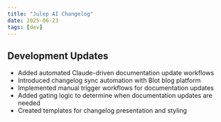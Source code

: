 ```yaml
---
title: "Julep AI Changelog"
date: 2025-06-23
tags: [dev]
---
```


## Development Updates

- Added automated Claude-driven documentation update workflows
- Introduced changelog sync automation with Blot blog platform
- Implemented manual trigger workflows for documentation updates
- Added gating logic to determine when documentation updates are needed
- Created templates for changelog presentation and styling